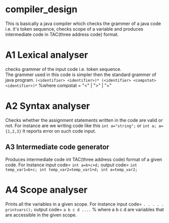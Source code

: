 # compiler_design
This is basically a java compiler which checks the grammer of a java code i.e. it's token sequence, checks scope of a variable and produces intermediate code in TAC(three address code) format.

# A1 Lexical analyser
checks grammer of the input code i.e. token sequence.<br/>
The grammer used in this code is simpler then the standard grammer of java program. 
`
	(<identifier> <identifier>)*
	(<identifier> <compstat> <identifier>)*
`
%where compstat = "<" | ">" | "="

# A2 Syntax analyser
Checks whether the assignment statements written in the code are valid or not. For instance are we writing code like this
`
	int a="string";
`
or
`
	int a;
	a={1,2,3}
`
It reports error on such code input.

## A3 Intermediate code generator
Produces intermediate code int TAC(three address code) format of a given code.
For instance
input code=
`
	int a=b+c+d;
`
output code=
`
	int temp_var1=b+c;
	int temp_var2=temp_var1+d;
	int a=temp_var2;
`

# A4 Scope analyser
Prints all the variables in a given scope.
For instance
input code=
`
	.
	.
	.
	.
	.
	printvars();
`
output code=
`
	a b c d ....
`
% where a b c d are variables that are accessible in the given scope.

